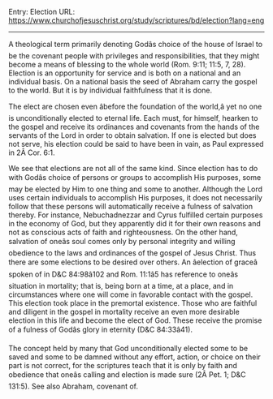Entry: Election
URL: https://www.churchofjesuschrist.org/study/scriptures/bd/election?lang=eng

---

A theological term primarily denoting Godâs choice of the house of Israel to be the covenant people with privileges and responsibilities, that they might become a means of blessing to the whole world (Rom. 9:11; 11:5, 7, 28). Election is an opportunity for service and is both on a national and an individual basis. On a national basis the seed of Abraham carry the gospel to the world. But it is by individual faithfulness that it is done.

The elect are chosen even âbefore the foundation of the world,â yet no one is unconditionally elected to eternal life. Each must, for himself, hearken to the gospel and receive its ordinances and covenants from the hands of the servants of the Lord in order to obtain salvation. If one is elected but does not serve, his election could be said to have been in vain, as Paul expressed in 2Â Cor. 6:1.

We see that elections are not all of the same kind. Since election has to do with Godâs choice of persons or groups to accomplish His purposes, some may be elected by Him to one thing and some to another. Although the Lord uses certain individuals to accomplish His purposes, it does not necessarily follow that these persons will automatically receive a fulness of salvation thereby. For instance, Nebuchadnezzar and Cyrus fulfilled certain purposes in the economy of God, but they apparently did it for their own reasons and not as conscious acts of faith and righteousness. On the other hand, salvation of oneâs soul comes only by personal integrity and willing obedience to the laws and ordinances of the gospel of Jesus Christ. Thus there are some elections to be desired over others. An âelection of graceâ spoken of in D&C 84:98â102 and Rom. 11:1â5 has reference to oneâs situation in mortality; that is, being born at a time, at a place, and in circumstances where one will come in favorable contact with the gospel. This election took place in the premortal existence. Those who are faithful and diligent in the gospel in mortality receive an even more desirable election in this life and become the elect of God. These receive the promise of a fulness of Godâs glory in eternity (D&C 84:33â41).

The concept held by many that God unconditionally elected some to be saved and some to be damned without any effort, action, or choice on their part is not correct, for the scriptures teach that it is only by faith and obedience that oneâs calling and election is made sure (2Â Pet. 1; D&C 131:5). See also Abraham, covenant of.
